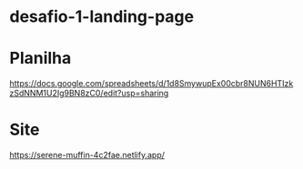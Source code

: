# desafio-1-landing-page

# Planilha
https://docs.google.com/spreadsheets/d/1d8SmywupEx00cbr8NUN6HTIzkzSdNNM1U2Ig9BN8zC0/edit?usp=sharing

# Site
https://serene-muffin-4c2fae.netlify.app/
